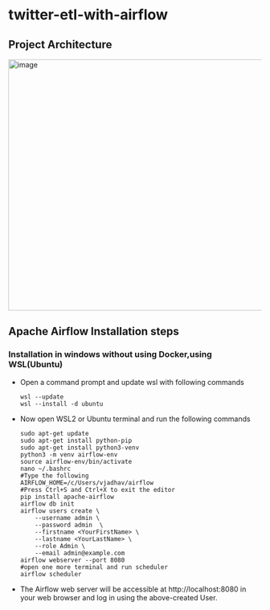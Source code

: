 # twitter-etl-with-airflow
## Project Architecture
<img width="1000" height="500" alt="image" src="https://github.com/kalyani33/twitter-etl-with-airflow/assets/37569003/8c00f673-acd9-43df-899d-033ed661ca25">

## Apache Airflow Installation steps
###  Installation in windows without using Docker,using WSL(Ubuntu)
- Open a command prompt and update wsl with following commands
  ```
  wsl --update
  wsl --install -d ubuntu
  ```
- Now open WSL2 or Ubuntu terminal and run the following commands
  ```
  sudo apt-get update
  sudo apt-get install python-pip
  sudo apt-get install python3-venv
  python3 -m venv airflow-env
  source airflow-env/bin/activate
  nano ~/.bashrc
  #Type the following
  AIRFLOW_HOME=/c/Users/vjadhav/airflow
  #Press Ctrl+S and Ctrl+X to exit the editor
  pip install apache-airflow
  airflow db init
  airflow users create \
      --username admin \
      --password admin  \
      --firstname <YourFirstName> \
      --lastname <YourLastName> \
      --role Admin \
      --email admin@example.com
  airflow webserver --port 8080
  #open one more terminal and run scheduler
  airflow scheduler
  ```
- The Airflow web server will be accessible at http://localhost:8080 in your web browser and log in using the above-created User.
